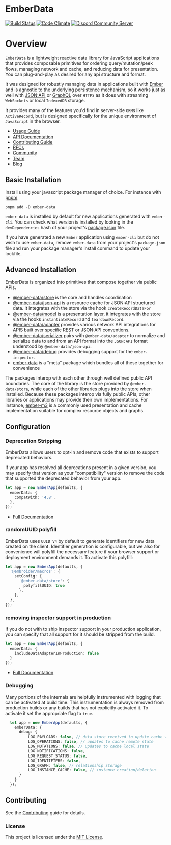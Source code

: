EmberData
==============================================================================

[![Build Status](https://github.com/emberjs/data/workflows/CI/badge.svg)](https://github.com/emberjs/data/actions?workflow=CI)
[![Code Climate](https://codeclimate.com/github/emberjs/data/badges/gpa.svg)](https://codeclimate.com/github/emberjs/data)
[![Discord Community Server](https://img.shields.io/discord/480462759797063690.svg?logo=discord)](https://discord.gg/zT3asNS)


# Overview

`EmberData` is a lightweight reactive data library for JavaScript applications that provides composable primitives for ordering query/mutation/peek flows, managing network and cache, and reducing data for presentation. You can plug-and-play as desired for any api  structure and format.

It was designed for robustly managing data in applications built with [Ember](https://github.com/emberjs/ember.js/) and is agnostic to the underlying persistence mechanism, so it works just as well with [JSON:API](https://jsonapi.org/) or [GraphQL](https://graphql.org/) over `HTTPS` as it does with streaming `WebSockets` or local `IndexedDB` storage.

It provides many of the features you'd find in server-side `ORM`s like `ActiveRecord`, but is designed specifically for the unique environment of `JavaScript` in the browser.

- [Usage Guide](https://guides.emberjs.com/release/models/)
- [API Documentation](https://api.emberjs.com/ember-data/release)
- [Contributing Guide](./CONTRIBUTING.md)
- [RFCs](https://github.com/emberjs/rfcs/labels/T-ember-data)
- [Community](https://emberjs.com/community)
- [Team](https://emberjs.com/team)
- [Blog](https://emberjs.com/blog)


## Basic Installation

Install using your javascript package manager of choice. For instance with [pnpm](https://pnpm.io/)

```no-highlight
pnpm add -D ember-data
```

`ember-data` is installed by default for new applications generated with `ember-cli`. You can check what version is installed by looking in the `devDependencies` hash of your project's [package.json](https://docs.npmjs.com/cli/v8/configuring-npm/package-json) file.

If you have generated a new `Ember` application using `ember-cli` but do 
not wish to use `ember-data`, remove `ember-data` from your project's `package.json` file and run your package manager's install command to update your lockfile.

## Advanced Installation

EmberData is organized into primitives that compose together via public APIs.

- [@ember-data/store](https://github.com/emberjs/data/tree/master/packages/store) is the core and handles coordination
- [@ember-data/json-api](https://github.com/emberjs/data/tree/master/packages/record-data) is a resource cache for JSON:API structured data. It integrates with the store via the hook `createRecordDataFor`
- [@ember-data/model](https://github.com/emberjs/data/tree/master/packages/model) is a presentation layer, it integrates with the store via the hooks `instantiateRecord` and `teardownRecord`.
- [@ember-data/adapter](https://github.com/emberjs/data/tree/master/packages/adapter) provides various network API integrations for APIS built over specific REST or JSON:API conventions.
- [@ember-data/serializer](https://github.com/emberjs/data/tree/master/packages/serializer) pairs with `@ember-data/adapter` to normalize and serialize data to and from an API format into the `JSON:API` format understood by `@ember-data/json-api`.
- [@ember-data/debug](https://github.com/emberjs/data/tree/master/packages/debug) provides debugging support for the `ember-inspector`.
- [ember-data](https://github.com/emberjs/data/tree/master/packages/-ember-data) is a "meta" package which bundles all of these together for convenience

The packages interop with each other through well defined public API boundaries. The core
of the library is the store provided by `@ember-data/store`, while each of the other libraries plugs into the store when installed. Because these packages interop via fully
public APIs, other libraries or applications may provide their own implementations. For instance, [ember-m3](https://github.com/hjdivad/ember-m3) is a commonly used presentation and cache implementation suitable for complex resource objects and graphs.

## Configuration

### Deprecation Stripping

EmberData allows users to opt-in and remove code that exists to support deprecated behaviors.

If your app has resolved all deprecations present in a given version, you may specify that version as your "compatibility" version to remove the code that supported the deprecated behavior from your app.

```ts
let app = new EmberApp(defaults, {
  emberData: {
    compatWith: '4.8',
  },
});
```

- [Full Documentation](https://api.emberjs.com/ember-data/release/modules/@ember-data%2Fdeprecations)

### randomUUID polyfill

EmberData uses `UUID V4` by default to generate identifiers for new data created on the client. Identifier generation is configurable, but we also for convenience will polyfill
the necessary feature if your browser support or deployment environment demands it. To
activate this polyfill:

```ts
let app = new EmberApp(defaults, {
  '@embroider/macros': {
    setConfig: {
      '@ember-data/store': {
        polyfillUUID: true
      },
    },
  },
});
```

### removing inspector support in production

If you do not with to ship inspector support in your production application, you can specify
that all support for it should be stripped from the build.

```ts
let app = new EmberApp(defaults, {
  emberData: {
    includeDataAdapterInProduction: false
  }
});
```

- [Full Documentation](https://api.emberjs.com/ember-data/release/modules/@ember-data%2Fdebug)

### Debugging

Many portions of the internals are helpfully instrumented with logging that can be activated
at build time. This instrumentation is always removed from production builds or any builds
that has not explicitly activated it. To activate it set the appropriate flag to `true`.

```ts
  let app = new EmberApp(defaults, {
    emberData: {
      debug: {
          LOG_PAYLOADS: false, // data store received to update cache with
          LOG_OPERATIONS: false, // updates to cache remote state
          LOG_MUTATIONS: false, // updates to cache local state
          LOG_NOTIFICATIONS: false,
          LOG_REQUEST_STATUS: false,
          LOG_IDENTIFIERS: false,
          LOG_GRAPH: false, // relationship storage
          LOG_INSTANCE_CACHE: false, // instance creation/deletion
      }
    }
  });
  ```

## Contributing

See the [Contributing](CONTRIBUTING.md) guide for details.


### License

This project is licensed under the [MIT License](LICENSE.md).

